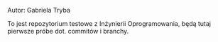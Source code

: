 Autor: Gabriela Tryba

To jest repozytorium testowe z Inżynierii Oprogramowania,
będą tutaj pierwsze próbe dot. commitów i branchy.
